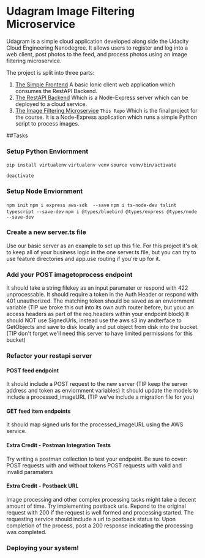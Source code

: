 # Udagram Image Filtering Microservice

Udagram is a simple cloud application developed along side the Udacity Cloud Engineering Nanodegree. It allows users to register and log into a web client, post photos to the feed, and process photos using an image filtering microservice.

The project is split into three parts:
1. [The Simple Frontend](https://github.com/grutt/udacity-c2-frontend)
A basic Ionic client web application which consumes the RestAPI Backend. 
2. [The RestAPI Backend](https://github.com/grutt/udacity-c2-restapi)
Which is a Node-Express server which can be deployed to a cloud service.
3. [The Image Filtering Microservice](https://github.com/grutt/udacity-c2-image-filter) `This Repo`
Which is the final project for the course. It is a Node-Express application which runs a simple Python script to process images.

##Tasks
### Setup Python Enviornment
`pip install virtualenv`
`virtualenv venv`
`source venv/bin/activate`

`deactivate`

### Setup Node Enviornment
`npm init`
`npm i express aws-sdk  --save`
`npm i ts-node-dev tslint typescript --save-dev`
`npm i @types/bluebird @types/express @types/node --save-dev`

### Create a new server.ts file
Use our basic server as an example to set up this file. For this project it's ok to keep all of your business logic in the one server.ts file, but you can try to use feature directories and app.use routing if you're up for it.

### Add your POST imagetoprocess endpoint
It should take a string filekey as an input paramater or respond with 422 unprocessable.
It should require a token in the Auth Header or respond with 401 unauthorized.
    The matching token should be saved as an enviornment variable
    (TIP we broke this out into its own auth.router before, but youc an access headers as part of the req.headers within your endpoint block)
It should NOT use SignedUrls, instead use the aws s3 iny andterface to GetObjects and save to disk locally and put object from disk into the bucket.
    (TIP don't forget we'll need this server to have limited permissions for this bucket)

### Refactor your restapi server
#### POST feed endpoint
It should include a POST request to the new server (TIP keep the server address and token as enviornment variables)
It should update the models to include a processed_imageURL (TIP we've include a migration file for you)

#### GET feed item endpoints
It should map signed urls for the processed_imageURL using the AWS service.

#### Extra Credit - Postman Integration Tests
Try writing a postman collection to test your endpoint. Be sure to cover:
    POST requests with and without tokens
    POST requests with valid and invalid paramaters

#### Extra Credit - Postback URL
Image processing and other complex processing tasks might take a decent amount of time. Try implementing postback urls.
    Repond to the original request with 200 if the request is well formed and processing started. The requesting service should include a url to postback status to.
    Upon completion of the process, post a 200 response indicating the processing was completed.

### Deploying your system!
